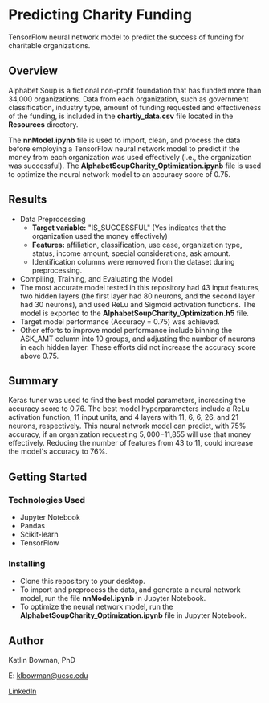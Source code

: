 # Predicting Charity Funding

TensorFlow neural network model to predict the success of funding for charitable organizations. 

## Overview

Alphabet Soup is a fictional non-profit foundation that has funded more than 34,000 organizations. Data from each organization, such as government classification, industry type, amount of funding requested and effectiveness of the funding, is included in the **chartiy_data.csv** file located in the **Resources** directory.   

The **nnModel.ipynb** file is used to import, clean, and process the data before employing a TensorFlow neural network model to predict if the money from each organization was used effectively (i.e., the organization was successful). The **AlphabetSoupCharity_Optimization.ipynb** file is used to optimize the neural network model to an accuracy score of 0.75.

## Results
* Data Preprocessing
  * **Target variable:** "IS_SUCCESSFUL" (Yes indicates that the organization used the money effectively)
  * **Features:** affiliation, classification, use case, organization type, status, income amount, special considerations, ask amount.
  * Identification columns were removed from the dataset during preprocessing.
* Compiling, Training, and Evaluating the Model
 * The most accurate model tested in this repository had 43 input features, two hidden layers (the first layer had 80 neurons, and the second layer had 30 neurons), and used ReLu and Sigmoid activation functions. The model is exported to the **AlphabetSoupCharity_Optimization.h5** file.
 * Target model performance (Accuracy = 0.75) was achieved.
 * Other efforts to improve model performance include binning the ASK_AMT column into 10 groups, and adjusting the number of neurons in each hidden layer. These efforts did not increase the accuracy score above 0.75. 

## Summary
Keras tuner was used to find the best model parameters, increasing the accuracy score to 0.76. The best model hyperparameters include a ReLu activation function, 11 input units, and 4 layers with 11, 6, 6, 26, and 21 neurons, respectively. This neural network model can predict, with 75% accuracy, if an organization requesting $5,000-$11,855 will use that money effectively. Reducing the number of features from 43 to 11, could increase the model's accuracy to 76%.  

## Getting Started

### Technologies Used 

* Jupyter Notebook
* Pandas 
* Scikit-learn
* TensorFlow 

### Installing

* Clone this repository to your desktop.
* To import and preprocess the data, and generate a neural network model, run the file **nnModel.ipynb** in Jupyter Notebook.
* To optimize the neural network model, run the **AlphabetSoupCharity_Optimization.ipynb** file in Jupyter Notebook.

## Author

Katlin Bowman, PhD

E: klbowman@ucsc.edu

[LinkedIn](https://www.linkedin.com/in/katlin-bowman/)
